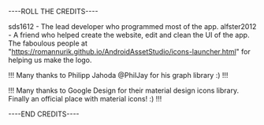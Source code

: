 ----ROLL THE CREDITS----

sds1612 - The lead developer who programmed most of the app.
alfster2012 - A friend who helped create the website, edit and clean the UI of the app.
The faboulous people at "https://romannurik.github.io/AndroidAssetStudio/icons-launcher.html" for helping us make the logo.

!!! Many thanks to Philipp Jahoda @PhilJay for his graph library :) !!!

!!! Many thanks to Google Design for their material design icons library. Finally an official place with material icons! :) !!!

----END CREDITS----
